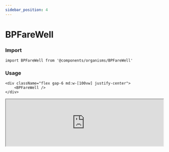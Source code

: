 ```yaml
---
sidebar_position: 4
---
```


#  BPFareWell

### Import

```tsx
import BPFareWell from '@components/organisms/BPFareWell'
```

### Usage 

```tsx
<div className="flex gap-6 md:w-[100vw] justify-center">
    <BPFareWell />
</div>
```

<iframe width="100%" heigh="200px" src="https://ui-kit.blue-panda.dev/iframe.html?args=&id=organisms-bpfarewell--basic&viewMode=story" />




Check more colors, statuses and styles at: 
<img src={'/img/sb.png'} alt="Storybook" style={{width: '15px'}} />

https://ui-kit.blue-panda.dev/?path=/story/organisms-bpfarewell--basic